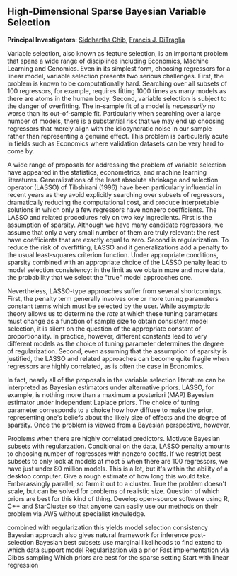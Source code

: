 High-Dimensional Sparse Bayesian Variable Selection
---------------------------------------------------
**Principal Investigators**: [Siddhartha Chib](http://apps.olin.wustl.edu/faculty/chib/), [Francis J. DiTraglia](http://www.ditraglia.com)

Variable selection, also known as feature selection, is an important problem that spans a wide range of disciplines including Economics, Machine Learning and Genomics.
Even in its simplest form, choosing regressors for a linear model, variable selection presents two serious challenges.
First, the problem is known to be computationally hard.
Searching over all subsets of 100 regressors, for example, requires fitting 1000 times as many models as there are atoms in the human body.
Second, variable selection is subject to the danger of overfitting.
The in-sample fit of a model is *necessarily* no worse than its out-of-sample fit.
Particularly when searching over a large number of models, there is a substantial risk that we may end up choosing regressors that merely align with the idiosyncratic noise in our sample rather than representing a genuine effect.
This problem is particularly acute in fields such as Economics where validation datasets can be very hard to come by.

A wide range of proposals for addressing the problem of variable selection have appeared in the statistics, econometrics, and machine learning literatures.
Generalizations of the least absolute shrinkage and selection operator (LASSO) of Tibshirani (1996) have been particularly influential in recent years as they avoid explicitly searching over subsets of regressors, dramatically reducing the computational cost, and produce interpretable solutions in which only a few regressors have nonzero coefficients.
The LASSO and related procedures rely on two key ingredients.
First is the assumption of sparsity.
Although we have many candidate regressors, we assume that only a very small number of them are truly relevant: the rest have coefficients that are exactly equal to zero.
Second is regularization.
To reduce the risk of overfitting, LASSO and it generalizations add a penalty to the usual least-squares criterion function.
Under appropriate conditions, sparsity combined with an appropriate choice of the LASSO penalty lead to model selection consistency: in the limit as we obtain more and more data, the probability that we select the "true" model approaches one.

Nevertheless, LASSO-type approaches suffer from several shortcomings.
First, the penalty term generally involves one or more tuning parameters constant terms which must be selected by the user.
While asymptotic theory allows us to determine the *rate* at which these tuning parameters must change as a function of sample size to obtain consistent model selection, it is silent on the question of the appropriate constant of proportionality.
In practice, however, different constants lead to very different models as the choice of tuning parameter determines the degree of regularization. 
Second, even assuming that the assumption of sparsity is justified, the LASSO and related approaches can become quite fragile when regressors are highly correlated, as is often the case in Economics.

In fact, nearly all of the proposals in the variable selection literature can be interpreted as Bayesian estimators under alternative priors.
LASSO, for example, is nothing more than a maximum a posteriori (MAP) Bayesian estimator under independent Laplace priors.
The choice of tuning parameter corresponds to a choice how how diffuse to make the prior, representing one's beliefs about the likely size of effects and the degree of sparsity.
Once the problem is viewed from a Bayesian perspective, however, 

Problems when there are highly correlated predictors.
Motivate Bayesian subsets with regularzation.
Conditional on the data, LASSO penalty amounts to choosing number of regressors with nonzero coeffs.
If we restrict best subsets to only look at models at most 5 when there are 100 regressors, we have just under 80 million models.
This is a lot, but it's within the ability of a desktop computer.
Give a rough estimate of how long this would take.
Embarassingly parallel, so farm it out to a cluster.
True the problem doesn't scale, but can be solved for problems of realistic size.
Question of which priors are best for this kind of thing.
Develop open-source software using R, C++ and StarCluster so that anyone can easily use our methods on their problem via AWS without specialist knowledge.

combined with regularization this yields model selection consistency
Bayesian approach also gives natural framework for inference post-selection
Bayesian best subsets use marginal likelihoods to find extend to which data support model
Regularization via a prior
Fast implementation via Gibbs sampling
Which priors are best for the sparse setting
Start with linear regression
